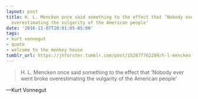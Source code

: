 ```yaml
---
layout: post
title: H. L. Mencken once said something to the effect that ‘Nobody ever went broke
  overestimating the vulgarity of the American people’
date: '2016-11-07T20:01:05-05:00'
tags:
- kurt vonnegut
- quote
- welcome to the monkey house
tumblr_url: https://jhforster.tumblr.com/post/152877762289/h-l-mencken-once-said-something-to-the-effect
---
```

> H. L. Mencken once said something to the effect that ‘Nobody ever went broke overestimating the vulgarity of the American people’

—Kurt Vonnegut
